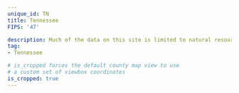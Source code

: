 ```yaml
---
unique_id: TN
title: Tennessee
FIPS: '47'

description: Much of the data on this site is limited to natural resource extraction on federal land, which represents 4.8% of all land in Tennessee.
tag:
- Tennessee

# is_cropped forces the default county map view to use
# a custom set of viewbox coordinates
is_cropped: true
---
```

